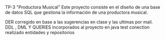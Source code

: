 TP-3 "Productora Musical"
Este proyecto consiste en el diseño de una base de datos SQL que gestiona la información de una productora musical.


DER corregido en base a las sugerencias en clase y las ultimas por mail.
DDL , DML Y QUERIES incorporados al proyecto en java 
test conection realizado
entidades y repositorios

 

